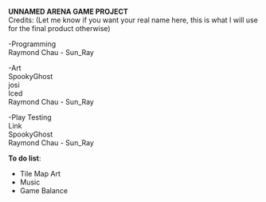 **UNNAMED ARENA GAME PROJECT**  
Credits: (Let me know if you want your real name here, this is what I will use for the final product otherwise)

-Programming  
  Raymond Chau - Sun_Ray

-Art  
  SpookyGhost  
  josi  
  Iced  
  Raymond Chau - Sun_Ray  

-Play Testing  
  Link  
  SpookyGhost  
  Raymond Chau  - Sun_Ray  
  
**To do list**: 
- Tile Map Art
- Music
- Game Balance
